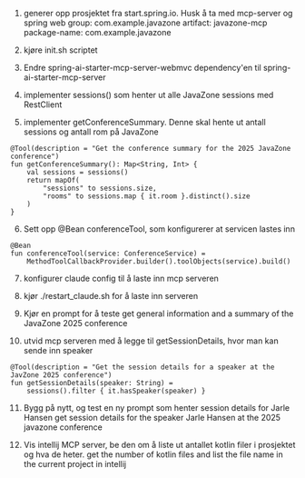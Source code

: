 1. generer opp prosjektet fra start.spring.io. Husk å ta med mcp-server og spring web
group: com.example.javazone
artifact: javazone-mcp
package-name: com.example.javazone

2. kjøre init.sh scriptet
3. Endre spring-ai-starter-mcp-server-webmvc dependency'en til spring-ai-starter-mcp-server
4. implementer sessions() som henter ut alle JavaZone sessions med RestClient
5. implementer getConferenceSummary. Denne skal hente ut antall sessions og antall rom på JavaZone
```
@Tool(description = "Get the conference summary for the 2025 JavaZone conference")
fun getConferenceSummary(): Map<String, Int> {
    val sessions = sessions()
    return mapOf(
        "sessions" to sessions.size,
        "rooms" to sessions.map { it.room }.distinct().size
    )
}
```

6. Sett opp @Bean conferenceTool, som konfigurerer at servicen lastes inn
```
@Bean
fun conferenceTool(service: ConferenceService) =
    MethodToolCallbackProvider.builder().toolObjects(service).build()
```

7. konfigurer claude config til å laste inn mcp serveren
8. kjør ./restart_claude.sh for å laste inn serveren
9. Kjør en prompt for å teste 
get general information and a summary of the JavaZone 2025 conference

10. utvid mcp serveren med å legge til getSessionDetails, hvor man kan sende inn speaker
```
@Tool(description = "Get the session details for a speaker at the JavZone 2025 conference")
fun getSessionDetails(speaker: String) =
    sessions().filter { it.hasSpeaker(speaker) }
```

11. Bygg på nytt, og test en ny prompt som henter session details for Jarle Hansen
get session details for the speaker Jarle Hansen at the 2025 javazone conference

12. Vis intellij MCP server, be den om å liste ut antallet kotlin filer i prosjektet og hva de heter.
get the number of kotlin files and list the file name in the current project in intellij